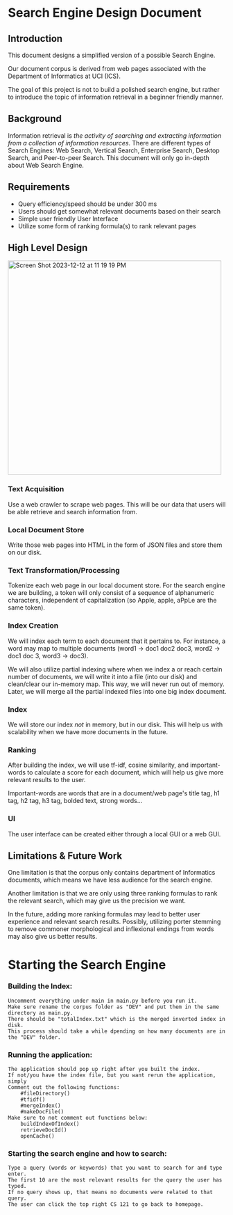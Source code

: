 # Search Engine Design Document

## Introduction

This document designs a simplified version of a possible Search Engine.

Our document corpus is derived from web pages associated with the Department of Informatics at UCI (ICS). 

The goal of this project is not to build a polished search engine, but rather to introduce the topic of information retrieval in a beginner friendly manner. 

## Background

Information retrieval is _the activity of searching and extracting information from a collection of information resources_. There are different types of Search Engines: Web Search, Vertical Search, Enterprise Search, Desktop Search, and Peer-to-peer Search. This document will only go in-depth about Web Search Engine.

## Requirements
- Query efficiency/speed should be under 300 ms
- Users should get somewhat relevant documents based on their search
- Simple user friendly User Interface
- Utilize some form of ranking formula(s) to rank relevant pages

## High Level Design

<img width="492" alt="Screen Shot 2023-12-12 at 11 19 19 PM" src="https://github.com/Jason-Lee3/SearchEngine/assets/110850240/ff1fdcce-78ed-4de5-bbcd-d668a6d8f018">

### Text Acquisition
Use a web crawler to scrape web pages. This will be our data that users will be able retrieve and search information from.

### Local Document Store
Write those web pages into HTML in the form of JSON files and store them on our disk. 

### Text Transformation/Processing
Tokenize each web page in our local document store. For the search engine we are building, a token will only consist of a sequence of alphanumeric characters, independent of capitalization (so Apple, apple, aPpLe are the same token).

### Index Creation
We will index each term to each document that it pertains to. For instance, a word may map to multiple documents (word1 → doc1 doc2 doc3, word2 → doc1 doc 3, word3 → doc3). 

We will also utilize partial indexing where when we index a or reach certain number of documents, we will write it into a file (into our disk) and clean/clear our in-memory map. This way, we will never run out of memory. Later, we will merge all the partial indexed files into one big index document.

### Index
We will store our index _not_ in memory, but in our disk. This will help us with scalability when we have more documents in the future. 

### Ranking
After building the index, we will use tf-idf, cosine similarity, and important-words to calculate a score for each document, which will help us give more relevant results to the user.

Important-words are words that are in a document/web page's title tag, h1 tag, h2 tag, h3 tag, bolded text, strong words...

### UI
The user interface can be created either through a local GUI or a web GUI.

## Limitations & Future Work
One limitation is that the corpus only contains department of Informatics documents, which means we have less audience for the search engine.

Another limitation is that we are only using three ranking formulas to rank the relevant search, which may give us the precision we want.

In the future, adding more ranking formulas may lead to better user experience and relevant search results. Possibly, utilizing porter stemming to remove commoner morphological and inflexional endings from words may also give us better results. 

# Starting the Search Engine

### Building the Index:
    Uncomment everything under main in main.py before you run it.
    Make sure rename the corpus folder as "DEV" and put them in the same directory as main.py.
    There should be "totalIndex.txt" which is the merged inverted index in disk.
    This process should take a while dpending on how many documents are in the "DEV" folder.

### Running the application:
    The application should pop up right after you built the index.
    If not/you have the index file, but you want rerun the application, simply 
    Comment out the following functions:
        #fileDirectory()
        #tfidf()
        #mergeIndex()
        #makeDocFile()
    Make sure to not comment out functions below:
        buildIndexOfIndex()
        retrieveDocId() 
        openCache()

### Starting the search engine and how to search:
    Type a query (words or keywords) that you want to search for and type enter.
    The first 10 are the most relevant results for the query the user has typed.
    If no query shows up, that means no documents were related to that query.
    The user can click the top right CS 121 to go back to homepage.

